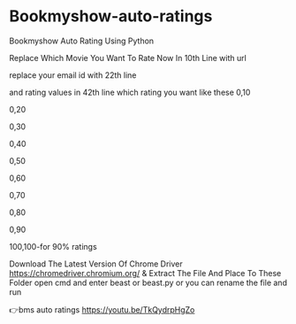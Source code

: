 # Bookmyshow-auto-ratings
Bookmyshow Auto Rating Using Python

Replace Which Movie You Want To Rate Now In 10th Line with url

replace your email id with 22th line 

and rating values in 42th line which rating you want like these
0,10

0,20

0,30

0,40

0,50

0,60

0,70

0,80

0,90

100,100-for 90% ratings

Download The Latest Version Of Chrome Driver https://chromedriver.chromium.org/ & Extract The File And Place To These Folder open cmd and enter beast or beast.py or you can rename the file and run

👉bms auto ratings
https://youtu.be/TkQydrpHgZo

